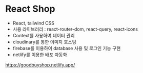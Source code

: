 # React Shop

- React, tailwind CSS
- 사용 라이브러리 : react-router-dom, react-query, react-icons
- Context를 사용하여 데이터 관리
- cloudinary를 통한 이미지 호스팅
- firebase를 이용하여 database 사용 및 로그인 기능 구현
- netlify를 이용한 배포 자동화

https://goodbuyshop.netlify.app/
